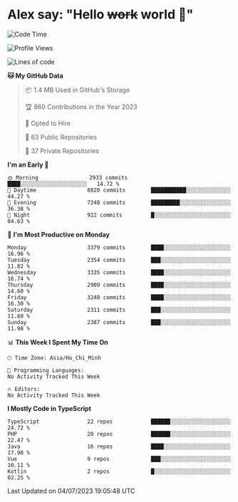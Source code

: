 # Alex say: "Hello ~~work~~ world 🐾"

<!--START_SECTION:waka-->
![Code Time](http://img.shields.io/badge/Code%20Time-839%20hrs%205%20mins-blue)

![Profile Views](http://img.shields.io/badge/Profile%20Views-8-blue)

![Lines of code](https://img.shields.io/badge/From%20Hello%20World%20I%27ve%20Written-41.0%20million%20lines%20of%20code-blue)

**🐱 My GitHub Data** 

> 📦 1.4 MB Used in GitHub's Storage 
 > 
> 🏆 860 Contributions in the Year 2023
 > 
> 💼 Opted to Hire
 > 
> 📜 63 Public Repositories 
 > 
> 🔑 37 Private Repositories 
 > 
**I'm an Early 🐤** 

```text
🌞 Morning                2933 commits        ████░░░░░░░░░░░░░░░░░░░░░   14.72 % 
🌆 Daytime                8820 commits        ███████████░░░░░░░░░░░░░░   44.27 % 
🌃 Evening                7248 commits        █████████░░░░░░░░░░░░░░░░   36.38 % 
🌙 Night                  922 commits         █░░░░░░░░░░░░░░░░░░░░░░░░   04.63 % 
```
📅 **I'm Most Productive on Monday** 

```text
Monday                   3379 commits        ████░░░░░░░░░░░░░░░░░░░░░   16.96 % 
Tuesday                  2354 commits        ███░░░░░░░░░░░░░░░░░░░░░░   11.82 % 
Wednesday                3335 commits        ████░░░░░░░░░░░░░░░░░░░░░   16.74 % 
Thursday                 2909 commits        ████░░░░░░░░░░░░░░░░░░░░░   14.60 % 
Friday                   3248 commits        ████░░░░░░░░░░░░░░░░░░░░░   16.30 % 
Saturday                 2311 commits        ███░░░░░░░░░░░░░░░░░░░░░░   11.60 % 
Sunday                   2387 commits        ███░░░░░░░░░░░░░░░░░░░░░░   11.98 % 
```


📊 **This Week I Spent My Time On** 

```text
🕑︎ Time Zone: Asia/Ho_Chi_Minh

💬 Programming Languages: 
No Activity Tracked This Week

🔥 Editors: 
No Activity Tracked This Week
```

**I Mostly Code in TypeScript** 

```text
TypeScript               22 repos            ██████░░░░░░░░░░░░░░░░░░░   24.72 % 
PHP                      20 repos            ██████░░░░░░░░░░░░░░░░░░░   22.47 % 
Java                     16 repos            ████░░░░░░░░░░░░░░░░░░░░░   17.98 % 
Vue                      9 repos             ███░░░░░░░░░░░░░░░░░░░░░░   10.11 % 
Kotlin                   2 repos             █░░░░░░░░░░░░░░░░░░░░░░░░   02.25 % 
```




 Last Updated on 04/07/2023 19:05:48 UTC
<!--END_SECTION:waka-->
